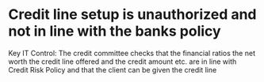 # Credit line setup is unauthorized and not in line with the banks policy

Key IT Control: The credit committee checks that the financial ratios the net worth the credit line offered and the credit amount etc. are in line with Credit Risk Policy and that the client can be given the credit line
